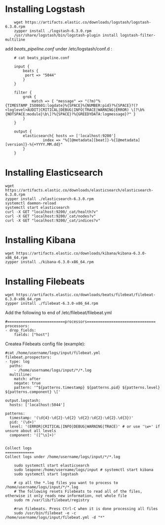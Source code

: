 Installing Logstash
===================

        wget https://artifacts.elastic.co/downloads/logstash/logstash-6.3.0.rpm
        zypper install ./logstash-6.3.0.rpm
        /usr/share/logstash/bin/logstash-plugin install logstash-filter-multiline

add _beats_pipeline.conf_ under /etc/logstash/conf.d :

        # cat beats_pipeline.conf
    
        input {
            beats {
             port => "5044"
            }
        }

        filter {
            grok {
                match => { "message" => "(?m)^%{TIMESTAMP_ISO8601:logdate}%{SPACE}%{NUMBER:pid}?%{SPACE}?(?<loglevel>AUDIT|CRITICAL|DEBUG|INFO|TRACE|WARNING|ERROR) \[?\b%{NOTSPACE:module}\b\]?%{SPACE}?%{GREEDYDATA:logmessage}?" }
            }
        }

        output {
            elasticsearch{ hosts => ['localhost:9200']
                     index => "%{[@metadata][beat]}-%{[@metadata][version]}-%{+YYYY.MM.dd}"
            }
        }


Installing Elasticsearch
========================

    wget https://artifacts.elastic.co/downloads/elasticsearch/elasticsearch-6.3.0.rpm
    zypper install ./elasticsearch-6.3.0.rpm
    systemctl daemon-reload
    systemctl start elasticsearch
    curl -X GET "localhost:9200/_cat/health?v"
    curl -X GET "localhost:9200/_cat/nodes?v"
    curl -X GET "localhost:9200/_cat/indices?v"


Installing Kibana
=================

    wget https://artifacts.elastic.co/downloads/kibana/kibana-6.3.0-x86_64.rpm
    zypper install ./kibana-6.3.0-x86_64.rpm
    

Installing Filebeats
====================
    wget https://artifacts.elastic.co/downloads/beats/filebeat/filebeat-6.3.0-x86_64.rpm
    zypper install ./filebeat-6.3.0-x86_64.rpm

Add the following to end of /etc/filebeat/filebeat.yml

    #==========================processors===============================
    processors:
    - drop_fields:
        fields: ["host"]

Createa Filebeats config file (example): 

```
#cat /home/username/logs/input/filebeat.yml
filebeat.prospectors:
- type: log
  paths:
    - /home/username/logs/input/*/*.log
  multiline:
    match: after
    negate: true
    pattern: '^${patterns.timestamp} ${patterns.pid} ${patterns.level} ${patterns.component} \['

output.logstash:
  hosts: ['localhost:5044']

patterns:
  timestamp: '(\d{4}-\d{2}-\d{2} \d{2}:\d{2}:\d{2}.\d{3})'
  pid: '(\d+)'
  level: '(ERROR|CRITICAL|INFO|DEBUG|WARNING|TRACE)' # or use '\w+' if unsure about all levels
  component: '([^\s]+)'


Collect logs
=============
Collect logs under /home/username/logs/input/*/*.log

    sudo systemctl start elasticsearch
    sudo leapone:/home/username/logs/input # systemctl start kibana
    sudo systemctl start logstash
    
    # cp all the *.log files you want to process to /home/username/logs/input/*/*.log
    # The following resets Filebeats to read all of the files, otherwise it only reads new information, not whole file
    sudo rm /var/lib/filebeat/registry
    
    #run filebeats. Press Ctrl-C when it is done processing all files
    sudo /usr/bin/filebeat -e -c /home/username/logs/input/filebeat.yml -d "*"
